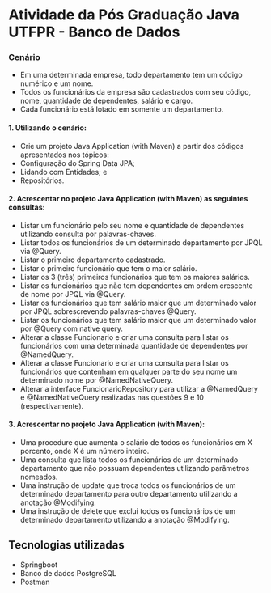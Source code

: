 # Atividade da Pós Graduação Java UTFPR - Banco de Dados

### Cenário
* Em uma determinada empresa, todo departamento tem um
código numérico e um nome.
* Todos os funcionários da empresa são cadastrados com seu
código, nome, quantidade de dependentes, salário e cargo.
* Cada funcionário está lotado em somente um
departamento.

#### 1. Utilizando o cenário:

* Crie um projeto Java Application (with Maven) a partir dos códigos apresentados nos tópicos:
* Configuração do Spring Data JPA;
* Lidando com Entidades; e
* Repositórios.

#### 2. Acrescentar no projeto Java Application (with Maven) as seguintes consultas:

* Listar um funcionário pelo seu nome e quantidade de dependentes utilizando consulta por palavras-chaves.
* Listar todos os funcionários de um determinado departamento por JPQL via @Query.
* Listar o primeiro departamento cadastrado.
* Listar o primeiro funcionário que tem o maior salário.
* Listar os 3 (três) primeiros funcionários que tem os maiores salários.
* Listar os funcionários que não tem dependentes em ordem crescente de nome por JPQL via @Query.
* Listar os funcionários que tem salário maior que um determinado valor por JPQL sobrescrevendo palavras-chaves @Query.
* Listar os funcionários que tem salário maior que um determinado valor por @Query com native query.
* Alterar a classe Funcionario e criar uma consulta para listar os funcionários com uma determinada quantidade de dependentes por @NamedQuery.
* Alterar a classe Funcionario e criar uma consulta para listar os funcionários que contenham em qualquer parte do seu nome um determinado nome por @NamedNativeQuery.
* Alterar a interface FuncionarioRepository para utilizar a @NamedQuery e @NamedNativeQuery realizadas nas questões 9 e 10 (respectivamente). 

#### 3. Acrescentar no projeto Java Application (with Maven): 

* Uma procedure que aumenta o salário de todos os funcionários em X porcento, onde X é um número inteiro.
* Uma consulta que lista todos os funcionários de um determinado departamento que não possuam dependentes utilizando parâmetros nomeados.
* Uma instrução de update que troca todos os funcionários de um determinado departamento para outro departamento utilizando a anotação @Modifying.
* Uma instrução de delete que exclui todos os funcionários de um determinado departamento utilizando a anotação @Modifying.

## Tecnologias utilizadas

* Springboot
* Banco de dados PostgreSQL
* Postman

